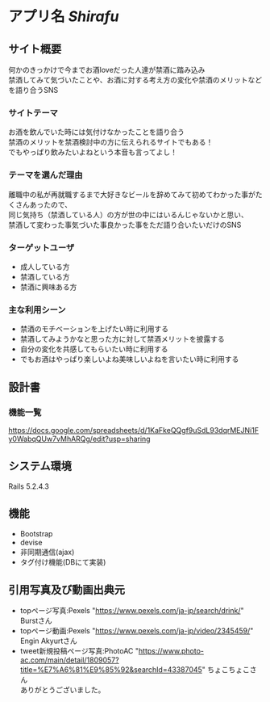 # アプリ名 _Shirafu_

## サイト概要
何かのきっかけで今までお酒loveだった人達が禁酒に踏み込み<br>
禁酒してみて気づいたことや、お酒に対する考え方の変化や禁酒のメリットなどを語り合うSNS

### サイトテーマ
お酒を飲んでいた時には気付けなかったことを語り合う<br>
禁酒のメリットを禁酒検討中の方に伝えられるサイトでもある！<br>
でもやっぱり飲みたいよねという本音も言ってよし！

### テーマを選んだ理由
離職中の私が再就職するまで大好きなビールを辞めてみて初めてわかった事がたくさんあったので、<br>
同じ気持ち（禁酒している人）の方が世の中にはいるんじゃないかと思い、<br>
禁酒して変わった事気づいた事良かった事をただ語り合いたいだけのSNS

### ターゲットユーザ
* 成人している方
* 禁酒している方
* 禁酒に興味ある方

### 主な利用シーン
* 禁酒のモチベーションを上げたい時に利用する
* 禁酒してみようかなと思った方に対して禁酒メリットを披露する
* 自分の変化を共感してもらいたい時に利用する
* でもお酒はやっぱり楽しいよね美味しいよねを言いたい時に利用する

## 設計書

### 機能一覧
https://docs.google.com/spreadsheets/d/1KaFkeQQgf9uSdL93dqrMEJNi1Fy0WabqQUw7vMhARQg/edit?usp=sharing

## システム環境
Rails 5.2.4.3

## 機能
* Bootstrap
* devise
* 非同期通信(ajax)
* タグ付け機能(DBにて実装)

## 引用写真及び動画出典元
* topページ写真:Pexels "https://www.pexels.com/ja-jp/search/drink/" Burstさん
* topページ動画:Pexels "https://www.pexels.com/ja-jp/video/2345459/" Engin Akyurtさん
* tweet新規投稿ページ写真:PhotoAC "https://www.photo-ac.com/main/detail/1809057?title=%E7%A6%81%E9%85%92&searchId=43387045" ちょこちょこさん<br>
  ありがとうございました。

